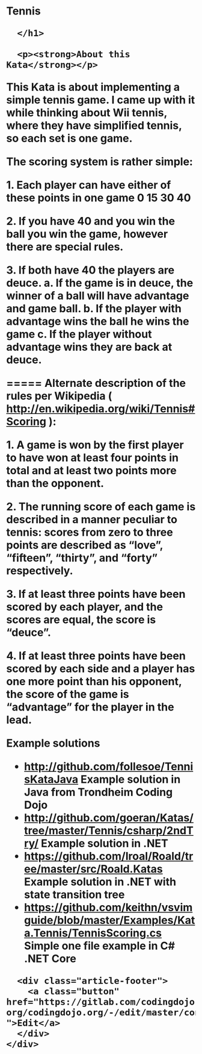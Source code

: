<div class="content">
      <h1>
        Tennis
        
      </h1>

      <p><strong>About this Kata</strong></p>

<p>This Kata is about implementing a simple tennis game. I came up with it
while thinking about Wii tennis, where they have simplified tennis, so
each set is one game.</p>

<p>The scoring system is rather simple:</p>

<p>1. Each player can have either of these points in one game 0 15 30 40</p>

<p>2. If you have 40 and you win the ball you win the game, however there
are special rules.</p>

<p>3. If both have 40 the players are deuce. a. If the game is in deuce,
the winner of a ball will have advantage and game ball. b. If the player
with advantage wins the ball he wins the game c. If the player without
advantage wins they are back at deuce.</p>

<p>===== Alternate description of the rules per Wikipedia (
<a href="http://en.wikipedia.org/wiki/Tennis#Scoring">http://en.wikipedia.org/wiki/Tennis#Scoring</a> ):</p>

<p>1. A game is won by the first player to have won at least four points in
total and at least two points more than the opponent.</p>

<p>2. The running score of each game is described in a manner peculiar to
tennis: scores from zero to three points are described as “love”,
“fifteen”, “thirty”, and “forty” respectively.</p>

<p>3. If at least three points have been scored by each player, and the
scores are equal, the score is “deuce”.</p>

<p>4. If at least three points have been scored by each side and a player
has one more point than his opponent, the score of the game is
“advantage” for the player in the lead.</p>

<p><strong>Example solutions</strong></p>

<ul>
<li><a href="http://github.com/follesoe/TennisKataJava">http://github.com/follesoe/TennisKataJava</a> Example solution in Java
from Trondheim Coding Dojo</li>
<li><a href="http://github.com/goeran/Katas/tree/master/Tennis/csharp/2ndTry/">http://github.com/goeran/Katas/tree/master/Tennis/csharp/2ndTry/</a>
Example solution in .NET</li>
<li><a href="https://github.com/lroal/Roald/tree/master/src/Roald.Katas">https://github.com/lroal/Roald/tree/master/src/Roald.Katas</a> Example
solution in .NET with state transition tree</li>
<li><a href="https://github.com/keithn/vsvimguide/blob/master/Examples/Kata.Tennis/TennisScoring.cs">https://github.com/keithn/vsvimguide/blob/master/Examples/Kata.Tennis/TennisScoring.cs</a>
Simple one file example in C# .NET Core</li>
</ul>

      <div class="article-footer">
        <a class="button" href="https://gitlab.com/codingdojo-org/codingdojo.org/-/edit/master/content/kata/Tennis.md ">Edit</a>
      </div>
    </div>